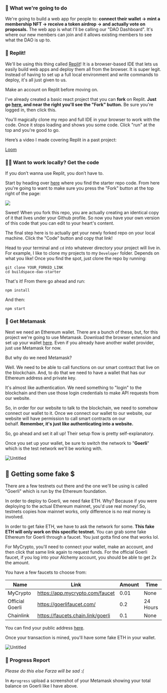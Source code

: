 ### 💎 What we're going to do

We're going to build a web app for people to: **connect their wallet → mint a membership NFT → receive a token airdrop → and actually vote on proposals.** The web app is what I'll be calling our  "DAO Dashboard". It's where our new members can join and it allows existing members to see what the DAO is up to.

### 🤯 Replit!

We'll be using this thing called [Replit](https://replit.com/~)! It is a browser-based IDE that lets us easily build web apps and deploy them all from the browser. It is super legit. Instead of having to set up a full local environment and write commands to deploy, it's all just given to us.

Make an account on Replit before moving on.

I've already created a basic react project that you can **fork** on Replit. **Just go [here](https://replit.com/@thirdweb/buildspace-dao-starter-v3), and near the right you'll see the "Fork" button.** Be sure you're logged in, then click this.

You'll magically clone my repo and full IDE in your browser to work with the code. Once it stops loading and shows you some code. Click "run" at the top and you're good to go.

Here’s a video I made covering Replit in a past project:

[Loom](https://www.loom.com/share/8e8f47eacf6d448eb5d25b6908021035)

### 👩‍💻 Want to work locally? Get the code

If you don’t wanna use Replit, you don’t have to.

Start by heading over [here](https://github.com/buildspace/buildspace-dao-starter) where you find the starter repo code. From here you're going to want to make sure you press the "Fork" button at the top right of the page:

![](https://i.imgur.com/OnOIO2A.png)

Sweet! When you fork this repo, you are actually creating an identical copy of it that lives under your Github profile. So now you have your own version of this code that you can edit to your heart's content.

The final step here is to actually get your newly forked repo on your local machine. Click the "Code" button and copy that link!

Head to your terminal and `cd` into whatever directory your project will live in. For example, I like to clone my projects to my `Developer` folder. Depends on what you like! Once you find the spot, just clone the repo by running:

```plaintext
git clone YOUR_FORKED_LINK
cd buildspace-dao-starter
```

That's it! From there go ahead and run:

```plaintext
npm install
```

And then:

```plaintext
npm start
```

### 🦊 Get Metamask

Next we need an Ethereum wallet. There are a bunch of these, but, for this project we're going to use Metamask. Download the browser extension and set up your wallet [here](https://metamask.io/download.html). Even if you already have another wallet provider, just use Metamask for now.

But why do we need Metamask? 

Well. We need to be able to call functions on our smart contract that live on the blockchain. And, to do that we need to have a wallet that has our Ethereum address and private key.

It's almost like authentication. We need something to "login" to the blockchain and then use those login credentials to make API requests from our website.

So, in order for our website to talk to the blockchain, we need to somehow connect our wallet to it. Once we connect our wallet to our website, our website will have permission to call smart contracts on our behalf. **Remember, it's just like authenticating into a website.**

So, go ahead and set it all up! Their setup flow is pretty self-explanatory.

Once you set up your wallet, be sure to switch the network to "**Goerli**" which is the test network we'll be working with.

![Untitled](https://i.imgur.com/bw6YUMV.png)

## 🤑 Getting some fake $

There are a few testnets out there and the one we'll be using is called "Goerli" which is run by the Ethereum foundation.

In order to deploy to Goerli, we need fake ETH. Why? Because if you were deploying to the actual Ethereum mainnet, you'd use real money! So, testnets copies how mainnet works, only difference is no real money is involved.

In order to get fake ETH, we have to ask the network for some. **This fake ETH will only work on this specific testnet.** You can grab some fake Ethereum for Goerli through a faucet. You just gotta find one that works lol.

For MyCrypto, you'll need to connect your wallet, make an account, and then click that same link again to request funds. For the official Goerli faucet, if you log into your Alchemy account, you should be able to get 2x the amount.

You have a few faucets to choose from:

| Name             | Link                                  | Amount          | Time         |
| ---------------- | ------------------------------------- | --------------- | ------------ |
| MyCrypto         | https://app.mycrypto.com/faucet       | 0.01            | None         |
| Official Goerli  | https://goerlifaucet.com/             | 0.2            | 24 Hours     |
| Chainlink        | https://faucets.chain.link/goerli     | 0.1             | None         |

You can find your public address [here](https://metamask.zendesk.com/hc/en-us/articles/360015289512-How-to-copy-your-MetaMask-account-public-address-).

Once your transaction is mined, you'll have some fake ETH in your wallet.

![Untitled](https://i.imgur.com/7yyYaDx.png)

### 🚨 Progress Report

*Please do this else Farza will be sad :(*

In `#progress` upload a screenshot of your Metamask showing your total balance on Goerli like I have above.
